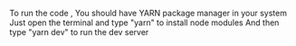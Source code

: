 To run the code , You should have YARN package manager in your system 
Just open the terminal and type "yarn" to install node modules 
And then type "yarn dev" to run the dev server 
